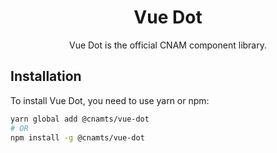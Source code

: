 <h1 align="center">Vue Dot</h1>

<p align="center">Vue Dot is the official CNAM component library.</p>

## Installation

To install Vue Dot, you need to use yarn or npm:

```sh
yarn global add @cnamts/vue-dot
# OR
npm install -g @cnamts/vue-dot
```
